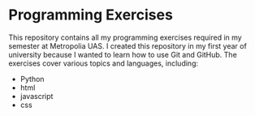 # Programming Exercises
This repository contains all my programming exercises required in my semester at Metropolia UAS. 
I created this repository in my first year of university because I wanted to learn how to use Git and GitHub. 
The exercises cover various topics and languages, including:

- Python
- html
- javascript
- css
